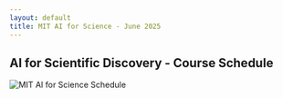 ```yaml
---
layout: default
title: MIT AI for Science - June 2025
---
```


## AI for Scientific Discovery - Course Schedule

<img src="{{ site.baseurl }}/images/schedule.png" alt="MIT AI for Science Schedule" style="max-width: 100%; height: auto;"> 